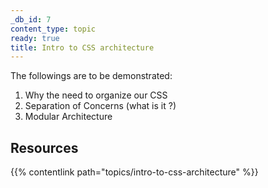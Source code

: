 ```yaml
---
_db_id: 7
content_type: topic
ready: true
title: Intro to CSS architecture
---
```


The followings are to be demonstrated:

1. Why the need to organize our CSS
2. Separation of Concerns (what is it ?)
3. Modular Architecture

## Resources

{{% contentlink path="topics/intro-to-css-architecture" %}}
